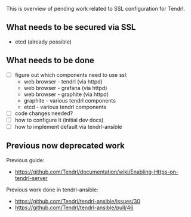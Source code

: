 This is overview of pending work related to SSL configuration for Tendrl.

## What needs to be secured via SSL

* etcd (already possible)

## What needs to be done

* [ ] figure out which components need to use ssl:
   - web browser - tendrl (via httpd)
   - web browser - grafana (via httpd)
   - web browser - graphite (via httpd)
   - graphite - various tendrl components
   - etcd - various tendrl components
* [ ] code changes needed?
* [ ] how to configure it (initial dev docs)
* [ ] how to implement default via tendrl-ansible

## Previous now deprecated work

Previous guide:

* https://github.com/Tendrl/documentation/wiki/Enabling-Https-on-tendrl-server

Previous work done in tendrl-ansible:

* https://github.com/Tendrl/tendrl-ansible/issues/30
* https://github.com/Tendrl/tendrl-ansible/pull/46

